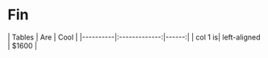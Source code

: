 # Fin 


| Tables | Are | Cool | |----------|:-------------:|------:| | col 1 is| left-aligned | $1600 |
